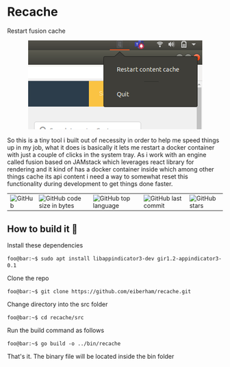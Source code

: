 # Recache
Restart fusion cache

<p align="center">
  <img src="./recache.png" alt="snapshot" />  
</p>

So this is a tiny tool i built out of necessity in order to help me speed things up in my job, what it does 
is basically it lets me restart a docker container with just a couple of clicks in the system tray. 
As i work with an engine called fusion based on JAMstack which leverages react library for rendering and it kind of has a docker container inside which among other 
things cache its api content i need a way to somewhat reset this functionality during development to get things done faster.

<table border="0" cellspacing="0" cellpadding="0" style="border-collapse: collapse; border: none;">
  <tr>
    <td><img alt="GitHub" src="https://img.shields.io/github/license/wwleak/recache?style=for-the-badge"></td>
    <td><img alt="GitHub code size in bytes" src="https://img.shields.io/github/languages/code-size/wwleak/recache?style=for-the-badge"></td>
    <td><img alt="GitHub top language" src="https://img.shields.io/github/languages/top/wwleak/recache?style=for-the-badge"></td>
    <td><img alt="GitHub last commit" src="https://img.shields.io/github/last-commit/wwleak/recache?style=for-the-badge"></td>
    <td><img alt="GitHub stars" src="https://img.shields.io/github/stars/wwleak/recache?style=for-the-badge"></td>
  </tr>
</table>

## How to build it :rocket: 

Install these dependencies

```console
foo@bar:~$ sudo apt install libappindicator3-dev gir1.2-appindicator3-0.1
```

Clone the repo

```console
foo@bar:~$ git clone https://github.com/eiberham/recache.git
```

Change directory into the src folder

```console
foo@bar:~$ cd recache/src
```

Run the build command as follows

```console
foo@bar:~$ go build -o ../bin/recache
```

That's it. The binary file will be located inside the bin folder
